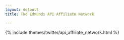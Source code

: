 ```yaml
---
layout: default
title: The Edmunds API Affiliate Network

---
```


{% include themes/twitter/api_affiliate_network.html %}
